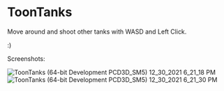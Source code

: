 # ToonTanks

Move around and shoot other tanks with WASD and Left Click.

:)

Screenshots:

![ToonTanks (64-bit Development PCD3D_SM5)  12_30_2021 6_21_18 PM](https://user-images.githubusercontent.com/58347499/147794167-72a92f7e-26b6-4eff-91d5-f6117d212a38.png)
![ToonTanks (64-bit Development PCD3D_SM5)  12_30_2021 6_21_30 PM](https://user-images.githubusercontent.com/58347499/147794168-dea4809c-4d7d-4568-98ba-fb33348d1747.png)
